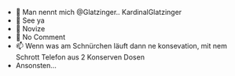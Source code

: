 - 👋 Man nennt mich @Glatzinger.. KardinalGlatzinger
- 👀 See ya
- 🌱 Novize
- 💞️ No Comment
- 📫 Wenn was am Schnürchen läuft dann ne konsevation, mit nem Schrott Telefon aus 2 Konserven Dosen
- Ansonsten... 

